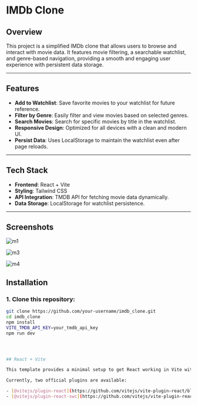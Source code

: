# IMDb Clone

## Overview
This project is a simplified IMDb clone that allows users to browse and interact with movie data. It features movie filtering, a searchable watchlist, and genre-based navigation, providing a smooth and engaging user experience with persistent data storage.

---

## Features
- **Add to Watchlist**: Save favorite movies to your watchlist for future reference.
- **Filter by Genre**: Easily filter and view movies based on selected genres.
- **Search Movies**: Search for specific movies by title in the watchlist.
- **Responsive Design**: Optimized for all devices with a clean and modern UI.
- **Persist Data**: Uses LocalStorage to maintain the watchlist even after page reloads.

---

## Tech Stack
- **Frontend**: React + Vite  
- **Styling**: Tailwind CSS  
- **API Integration**: TMDB API for fetching movie data dynamically.  
- **Data Storage**: LocalStorage for watchlist persistence.  

---

## Screenshots

![m1](https://github.com/user-attachments/assets/1d183b72-4154-4340-b823-6d5e38dd1a82)

![m3](https://github.com/user-attachments/assets/c822ae38-3e49-49c9-b99b-5cdf6dc1f496)


![m4](https://github.com/user-attachments/assets/b399486f-17ae-4950-ab8c-7a57919a8c73)

## Installation

### 1. Clone this repository:
```bash
git clone https://github.com/your-username/imdb_clone.git
cd imdb_clone
npm install
VITE_TMDB_API_KEY=your_tmdb_api_key
npm run dev




## React + Vite

This template provides a minimal setup to get React working in Vite with HMR and some ESLint rules.

Currently, two official plugins are available:

- [@vitejs/plugin-react](https://github.com/vitejs/vite-plugin-react/blob/main/packages/plugin-react/README.md) uses [Babel](https://babeljs.io/) for Fast Refresh
- [@vitejs/plugin-react-swc](https://github.com/vitejs/vite-plugin-react-swc) uses [SWC](https://swc.rs/) for Fast Refresh
